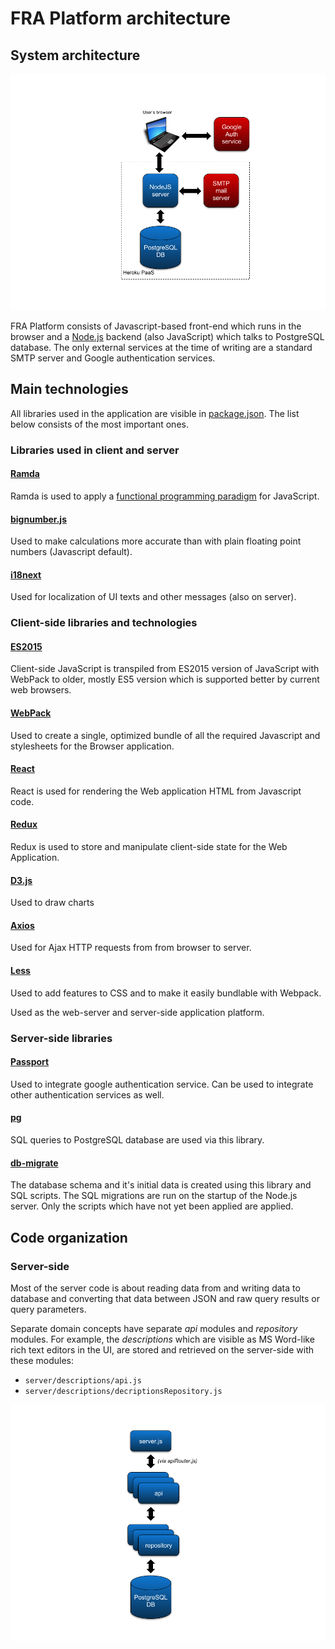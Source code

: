 # FRA Platform architecture

## System architecture

![hela-architecture](img/fra-platform-architecture.png)

FRA Platform consists of Javascript-based front-end which runs in the
browser and a [Node.js](https://nodejs.org/en/docs/) backend (also JavaScript) which talks to
PostgreSQL database. The only external services at the time of writing
are a standard SMTP server and Google authentication services.


## Main technologies

All libraries used in the application are visible in
[package.json](../package.json). The list below consists of the most
important ones.

### Libraries used in client and server

#### [Ramda](http://ramdajs.com/docs/)

Ramda is used to apply a [functional programming
paradigm](https://en.wikipedia.org/wiki/Functional_programming) for
JavaScript.

#### [bignumber.js](https://github.com/MikeMcl/bignumber.js/)

Used to make calculations more accurate than with plain floating point
numbers (Javascript default).

#### [i18next](https://www.i18next.com/)

Used for localization of UI texts and other messages (also on server).

### Client-side libraries and technologies

#### [ES2015](http://www.ecma-international.org/ecma-262/6.0/)

Client-side JavaScript is transpiled from ES2015 version of JavaScript
with WebPack to older, mostly ES5 version
which is supported better by current web browsers.

#### [WebPack](https://webpack.js.org/)

Used to create a single, optimized bundle of all the required Javascript and
stylesheets for the Browser application.

#### [React](https://facebook.github.io/react/)

React is used for rendering the Web application HTML from Javascript
code.

#### [Redux](https://redux.js.org/)

Redux is used to store and manipulate client-side state for the Web
Application.

#### [D3.js](https://d3js.org/)

Used to draw charts

#### [Axios](https://github.com/axios/axios)

Used for Ajax HTTP requests from from browser to server.

#### [Less](http://lesscss.org/)

Used to add features to CSS and to make it easily bundlable with
Webpack.

Used as the web-server and server-side application platform.

### Server-side libraries

#### [Passport](http://www.passportjs.org/docs/)

Used to integrate google authentication service. Can be used to
integrate other authentication services as well.

#### [pg](https://www.npmjs.com/package/pg)

SQL queries to PostgreSQL database are used via this library.

#### [db-migrate](https://www.npmjs.com/package/db-migrate)

The database schema and it's initial data is created using this
library and SQL scripts. The SQL migrations are run on the startup
of the Node.js server. Only the scripts which have not yet been
applied are applied.

## Code organization

### Server-side

Most of the server code is about reading data from and
writing data to database and converting that data between JSON and raw
query results or query parameters.

Separate domain concepts have separate *api* modules and *repository*
modules. For example, the _descriptions_ which are visible as MS
Word-like rich text editors in the UI, are stored and retrieved on the
server-side with these modules:

* `server/descriptions/api.js`
* `server/descriptions/decriptionsRepository.js`

![server-side-code-organization](img/server-side-code-organization.png)







